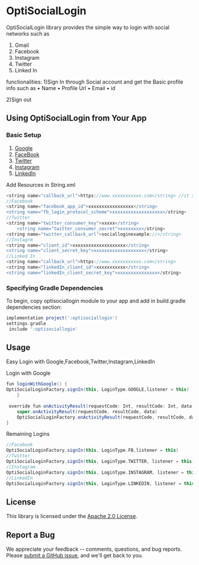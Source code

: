 
# OptiSocialLogin
 OptiSocialLogin library provides the simple way to login with social networks such as 
1)	Gmail
2)	Facebook
3)	Instagram
4)	Twitter
5)	Linked In

functionalities:
1)Sign In through Social account and get the Basic profile info such as
•	 Name
•	Profile Url
•	Email
•	id

2)Sign out


## Using OptiSocialLogin from Your App
### Basic Setup
1) [Google](https://developers.google.com/identity/sign-in/android/start-integrating)
2) [FaceBook](https://developers.facebook.com/docs/facebook-login/android)
3) [Twitter]()
4) [Instagram](https://sites.caltech.edu/documents/15223/Setup_Instagram_Basic_Display_API.pdf)
5) [LinkedIn](https://www.linkedin.com/developers/apps )

Add Resources in String.xml
```groovy
<string name="callback_url">https://www.xxxxxxxxxxx.com</string> //it should be same as mentioned in developer console(Instagram ,LinkedIn)
//Facebook
<string name="facebook_app_id">xxxxxxxxxxxxxxxxx</string>
<string name="fb_login_protocol_scheme">xxxxxxxxxxxxxxxxxxx</string>
//Twitter
<string name="twitter_consumer_key">xxxxx</string>
    <string name="twitter_consumer_secret">xxxxxxxx</string>
<string name="twitter_callback_url">socialloginexample://</string>
//Instagrm
<string name="client_id">xxxxxxxxxxxxxxxxxxxx</string>
<string name="client_secret_key">xxxxxxxxxxxxxxxxxxx</string>
//Linked In
<string name="callback_url">https://www.xxxxxxxxxxx.com</string>
<string name="linkedIn_client_id">xxxxxxxxxxx</string>
<string name="linkedIn_client_secret_key">xxxxxxxxxxxxxxx</string>

 ```
### Specifying Gradle Dependencies

To begin, copy optisociallogin module to your app and add in build.gradle dependencies section:
```groovy
implementation project(':optisociallogin') 
settings.gradle
 include ':optisociallogin'
 ```
 ## Usage
 
Easy Login with Google,Facebook,Twitter,Instagram,LinkedIn

Login with Google
```groovy
fun loginWithGoogle() {
OptiSocialLoginFactory.signIn(this, LoginType.GOOGLE,listener = this)
    }
 
 override fun onActivityResult(requestCode: Int, resultCode: Int, data: Intent?) {
    super.onActivityResult(requestCode, resultCode, data)
    OptiSocialLoginFactory.onActivityResult(requestCode, resultCode, data)
}

```
 Remaining Logins
```groovy
//Facebook
OptiSocialLoginFactory.signIn(this, LoginType.FB,listener = this)
//Twitter
OptiSocialLoginFactory.signIn(this, LoginType.TWITTER, listener = this)
//Instagram
OptiSocialLoginFactory.signIn(this, LoginType.INSTAGRAM, listener = this)
//LinkedIn
OptiSocialLoginFactory.signIn(this, LoginType.LINKEDIN, listener = this)
```

## License

This library is licensed under the [Apache 2.0 License](./LICENSE).

## Report a Bug

We appreciate your feedback -- comments, questions, and bug reports. Please
[submit a GitHub issue](),
and we'll get back to you.
